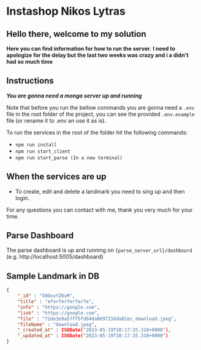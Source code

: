 # Instashop Nikos Lytras
## Hello there, welcome to my solution
**Here you can find information for how to run the server.**
**I need to apologize for the delay but the last two weeks was crazy and i a didn't had so much time**

## Instructions
***You are gonna need a mongo server up and running***

Note that before you run the bellow commands you are gonna need a ``.env`` file in the root folder of the project, you can see the provided ``.env.example`` file (or rename it to .env an use it as is).

To run the services in the root of the folder hit the following commands: 
- ``npm run install``
- ``npm run start_client``
- ``npm run start_parse (In a new terminal)``

## When the services are up

- To create, edit and delete a landmark you need to sing up and then login.

For any questions you can contact with me, thank you very much for your time.

## Parse Dashboard
The parse dashboard is up and running on ``{parse_server_url}/dashboard`` (e.g. http://localhost:5005/dashboard)

## Sample Landmark in DB

```JSON
{
    "_id" : "50OxxYZ6vM",
    "title" : "eferferferferfe",
    "info" : "https://google.com",
    "link" : "https://google.com",
    "file" : "72de3e9a57f75fd64da0697216da81ec_download.jpeg",
    "fileName" : "download.jpeg",
    "_created_at" : ISODate("2023-05-19T10:17:35.310+0000"),
    "_updated_at" : ISODate("2023-05-19T10:17:35.310+0000")
}
```